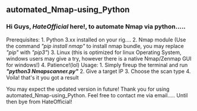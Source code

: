 ## automated_Nmap-using_Python 
### Hi Guys, _HateOfficial_ here!, to automate Nmap via python.....

Prerequisites:
      1. Python 3.xx installed on your rig....
      2. Nmap module (Use the command *"pip install nmap"* to install nmap bundle, you may replace *"pip"* with *"pip3"*)
      3. Linux (this is optimized for linux Operating System, windows users may give a try, however there is a native Nmap/Zenmap GUI for windows!)
      4. Patience!(lol)
Usage:
      1. Simply fireup the terminal and run ***"python3 Nmapscanner.py"***
      2. Give a target IP
      3. Choose the scan type
      4. Voila! that's it you got a result
      
You may expect the updated version in future!
Thank you for using automated_Nmap-using_Python.
Feel free to contact me via email.....
Until then bye from HateOfficial!
